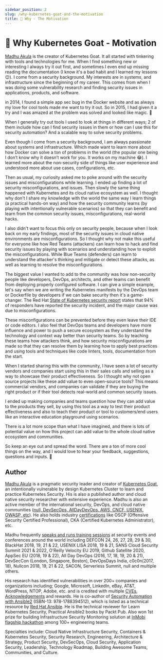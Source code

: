 ```yaml
---
sidebar_position: 2
slug: /why-kubernetes-goat-and-the-motivation
title: 💪 Why - The Motivation
---
```


# 💪 Why Kubernetes Goat - Motivation

[Madhu Akula](#author) is the creator of Kubernetes Goat. It all started with tinkering with tools and technologies for me. When I find something new or interesting I always try it out first, and sometimes I even end up missing reading the documentation (I know it's a bad habit and I learned my lessons 😉). I come from a security background. My interests are in systems, and infrastructure since the beginning of my career. This comes from when I was doing some vulnerability research and finding security issues in applications, products, and software.

in 2014, I found a simple app sec bug in the Docker website and as always my love for cool tools made me want to try it out. So in 2015, I had given it a try and I was amazed at the problem was solved and looked like magic. 🧙

When I generally try out tools I used to look at things in different ways; 2 of them include how can I find security issues in them or how can I use this for security automation? And a scalable way to solve security problems.

Even though I come from a security background, I am always passionate about systems and infrastructure. Which made want to learn more about how Docker can solve a ton of problems in the world (the popular one being I don’t know why it doesn’t work for you. It works on my machine 😂). I learned more about the non-security side of things like user experience and understood more about use cases, configurations, etc.

Then as usual, my curiosity asked me to poke around with the security issues and misconfigurations while learning. I ended up finding a lot of security misconfigurations, and issues. Then slowly the same thing happened with Kubernetes and its cloud native ecosystem as well. I thought why don't I share my knowledge with the world the same way I learn things (a practical hands-on way) and how the security community learns (by playing with intentionally vulnerable scenarios) so that they can benefit and learn from the common security issues, misconfigurations, real-world hacks.

I also didn't want to focus this only on security people, because when I look back on my early findings, most of the security issues in cloud native environments are misconfigurations. So I thought why not make this useful for everyone like how Red Teams (attackers) can learn how to hack and find security issues by playing with scenarios and understanding how to exploit the misconfigurations. While Blue Teams (defenders) can learn to understand the attacker's thinking and mitigate or detect these attacks, as well as learning to resolve the misconfigurations.

The biggest value I wanted to add to the community was how non-security people like developers, DevOps, architects, and other teams can benefit from deploying properly configured software. I can give a simple example, let's say when we are writing the Kubernetes manifests by the DevOps team or Dockerfile by developers if we can bake security then it's a game-changer. The Red Hat [State of Kubernetes security report](https://www.redhat.com/en/blog/state-kubernetes-security) states that 94% of responders have reported the security incident, and the major cause was due to misconfigurations.

These misconfigurations can be prevented before they even leave their IDE or code editors. I also feel that DevOps teams and developers have more influence and power to push a secure ecosystem as they understand the technology and context way better than security teams. So by teaching these teams how attackers think, and how security misconfigurations are made so that they can resolve them by learning how to apply best practices and using tools and techniques like code linters, tools, documentation from the start.

When I started sharing this with the community, I have seen a lot of security vendors and companies start using this in their sales calls and selling as a way to showcase their product effectiveness. So I thought why not open source projects like these add value to even open-source tools? This means commercial vendors, and companies can validate if they are buying the right product or if their tool detects real-world and common security issues.

I ended up making companies and teams question how they can add value to the products they sell, by using this tool as a way to test their product effectiveness and also to teach their product or tool to customers/end users like an interactive education playground using scenarios.

There is a lot more scope than what I have imagined, and there is lots of potential value on how this project can add value to the whole cloud native ecosystem and communities.

So keep an eye out and spread the word. There are a ton of more cool things on the way, and I would love to hear your feedback, suggestions, questions and inputs. 🙏

## Author

[Madhu Akula](https://madhuakula.com) is a pragmatic security leader and creator of [Kubernetes Goat](https://github.com/madhuakula/kubernetes-goat), an intentionally vulnerable by design Kubernetes Cluster to learn and practice Kubernetes Security. His is also a published author and cloud native security researcher with extensive experience. Madhu is also an active member of the international security, DevOps, and cloud native communities ([null, DevSecOps, AllDayDevOps, AWS, CNCF, USENIX, OWASP, etc](https://madhuakula.com#volunteering)). He also holds industry [certifications](https://madhuakula.com#accomplishments) like OSCP (Offensive Security Certified Professional), CKA (Certified Kubernetes Administrator), etc.

Madhu frequently [speaks and runs training sessions](https://madhuakula.com/event/) at security events and conferences around the world including DEFCON 24, 26, 27, 28, 29 & 30, BlackHat 2018, 19, 21 & 22, USENIX LISA 2018, 19 & 21, SANS Cloud Security Summit 2021 & 2022, O’Reilly Velocity EU 2019, Github Satellite 2020, AppSec EU (2018, 19 & 22), All Day DevOps (2016, 17, 18, 19, 20 & 21), DevSecCon (London, Singapore, Boston), DevOpsDays India, c0c0n(2017, 18), Nullcon 2018, 19, 21 & 22, SACON, Serverless Summit, null and multiple others.

His research has identified vulnerabilities in over 200+ companies and organizations including; Google, Microsoft, LinkedIn, eBay, AT&T, WordPress, NTOP, Adobe, etc. and is credited with multiple [CVEs](https://madhuakula.com/publication/security-vulnerabilities-advisories/), [Acknowledgements](https://madhuakula.com/publication/security-vulnerabilities-acknowledgements/) and rewards. He is co-author of [Security Automation with Ansible2](https://www.secautomationbook.com/) (ISBN-13: 978-1788394512), which is listed as a technical resource by [Red Hat Ansible](https://www.ansible.com/resources/ebooks/security-automation-with-ansible-2). He is the technical reviewer for Learn Kubernetes Security, Practical Ansible2 books by Packt Pub. Also won 1st prize for building Infrastructure Security Monitoring solution at [InMobi flagship hackathon](https://inmobihackdaysummer2015.devpost.com) among 100+ engineering teams.

Specialties include: Cloud Native Infrastructure Security, Containers & Kubernetes Security, Security Research, Engineering, Architecture & Strategy, Product Security, DevSecOps, Cloud Security, Application Security, Leadership, Technology Roadmap, Building Awesome Teams, Communities, and Culture.
